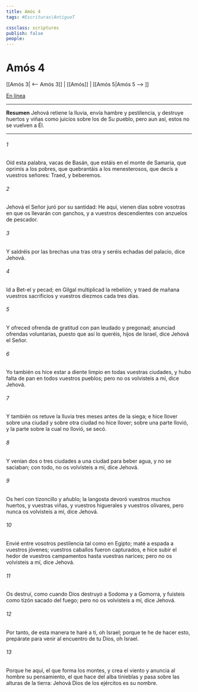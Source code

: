 ```yaml
---
title: Amós 4
tags: #Escrituras\AntiguoT

cssclass: scriptures
publish: false
people:
---
```


# Amós 4
[[Amós 3| <-- Amós 3]] | [[Amós]] | [[Amós 5|Amós 5 --> ]]

[En línea](https://churchofjesuschrist.org/study/scriptures/ot/amos/4?lang=spa)

---
__Resumen__
Jehová retiene la lluvia, envía hambre y pestilencia, y destruye huertos y viñas como juicios sobre los de Su pueblo, pero aun así, estos no se vuelven a Él.

---
###### 1 
Oíd esta palabra, vacas de Basán, que estáis en el monte de Samaria, que oprimís a los pobres, que quebrantáis a los menesterosos, que decís a vuestros señores: Traed, y beberemos.

###### 2 
Jehová el Señor juró por su santidad: He aquí, vienen días sobre vosotras en que os llevarán con ganchos, y a vuestros descendientes con anzuelos de pescador.

###### 3 
Y saldréis por las brechas una tras otra y seréis echadas del palacio, dice Jehová.

###### 4 
Id a Bet-el y pecad; en Gilgal multiplicad la rebelión; y traed de mañana vuestros sacrificios y vuestros diezmos cada tres días.

###### 5 
Y ofreced ofrenda de gratitud con pan leudado y pregonad; anunciad ofrendas voluntarias, puesto que así lo queréis, hijos de Israel, dice Jehová el Señor.

###### 6 
Yo también os hice estar a diente limpio en todas vuestras ciudades, y hubo falta de pan en todos vuestros pueblos; pero no os volvisteis a mí, dice Jehová.

###### 7 
Y también os retuve la lluvia tres meses antes de la siega; e hice llover sobre una ciudad y sobre otra ciudad no hice llover; sobre una parte llovió, y la parte sobre la cual no llovió, se secó.

###### 8 
Y venían dos o tres ciudades a una ciudad para beber agua, y no se saciaban; con todo, no os volvisteis a mí, dice Jehová.

###### 9 
Os herí con tizoncillo y añublo; la langosta devoró vuestros muchos huertos, y vuestras viñas, y vuestros higuerales y vuestros olivares, pero nunca os volvisteis a mí, dice Jehová.

###### 10 
Envié entre vosotros pestilencia tal como en Egipto; maté a espada a vuestros jóvenes; vuestros caballos fueron capturados, e hice subir el hedor de vuestros campamentos hasta vuestras narices; pero no os volvisteis a mí, dice Jehová.

###### 11 
Os destruí, como cuando Dios destruyó a Sodoma y a Gomorra, y fuisteis como tizón sacado del fuego; pero no os volvisteis a mí, dice Jehová.

###### 12 
Por tanto, de esta manera te haré a ti, oh Israel;  porque te he de hacer esto, prepárate para venir al encuentro de tu Dios, oh Israel.

###### 13 
Porque he aquí, el que forma los montes, y crea el viento y anuncia al hombre su pensamiento, el que hace del alba tinieblas y pasa sobre las alturas de la tierra: Jehová Dios de los ejércitos es su nombre.

